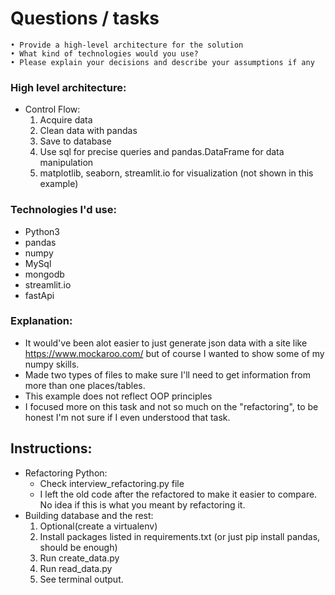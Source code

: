 # Questions / tasks
    • Provide a high-level architecture for the solution
    • What kind of technologies would you use?
    • Please explain your decisions and describe your assumptions if any

### High level architecture:
- Control Flow:
  1. Acquire data
  2. Clean data with pandas
  3. Save to database
  4. Use sql for precise queries and pandas.DataFrame for data manipulation
  5. matplotlib, seaborn, streamlit.io for visualization (not shown in this example)

### Technologies I'd use:
- Python3
- pandas
- numpy
- MySql
- mongodb
- streamlit.io
- fastApi

### Explanation:
- It would've been alot easier to just generate json data with a site like https://www.mockaroo.com/
but of course I wanted to show some of my numpy skills.
- Made two types of files to make sure I'll need to get information from more than one places/tables.
- This example does not reflect OOP principles
- I focused more on this task and not so much on the "refactoring", to be honest
I'm not sure if I even understood that task.

## Instructions:
  - Refactoring Python:
    - Check interview_refactoring.py file
    - I left the old code after the refactored to make it easier to compare. No idea if this is what you meant by refactoring it.
  - Building database and the rest:
    1. Optional(create a virtualenv)
    2. Install packages listed in requirements.txt (or just pip install pandas, should be enough)
    3. Run create_data.py
    4. Run read_data.py
    5. See terminal output.
